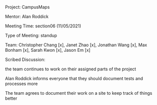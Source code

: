 Project: CampusMaps

Mentor: Alan Roddick

Meeting Time: section06 (11/05/2021)

Type of Meeting: standup

Team: Christopher Chang [x], Janet Zhao [x], Jonathan Wang [x], Max Bonham [x], Sarah Kwon [x], Jason Em [x]

Scribed Discussion:

the team continues to work on their assigned parts of the project

Alan Roddick informs everyone that they should document tests and processes more 

The team agrees to document their work on a site to keep track of things better
